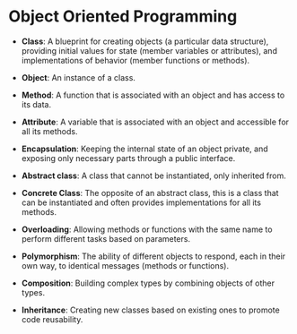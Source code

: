 # Object Oriented Programming

-   **Class**: A blueprint for creating objects (a particular data structure), providing initial values for state (member variables or attributes), and implementations of behavior (member functions or methods).
-   **Object**: An instance of a class.
-   **Method**: A function that is associated with an object and has access to its data.
-   **Attribute**: A variable that is associated with an object and accessible for all its methods.

-   **Encapsulation**: Keeping the internal state of an object private, and exposing only necessary parts through a public interface.
-   **Abstract class**: A class that cannot be instantiated, only inherited from.
-   **Concrete Class**: The opposite of an abstract class, this is a class that can be instantiated and often provides implementations for all its methods.

-   **Overloading**: Allowing methods or functions with the same name to perform different tasks based on parameters.
-   **Polymorphism**: The ability of different objects to respond, each in their own way, to identical messages (methods or functions).

-   **Composition**: Building complex types by combining objects of other types.
-   **Inheritance**: Creating new classes based on existing ones to promote code reusability.
